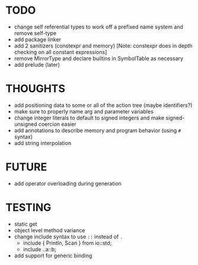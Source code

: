 # TODO

- change self referential types to work off a prefixed name system and remove self-type
- add package linker
- add 2 sanitizers (constexpr and memory) [Note: constexpr does in depth checking on all constant expressions]
- remove MirrorType and declare builtins in SymbolTable as necessary
- add prelude (later)

# THOUGHTS

- add positioning data to some or all of the action tree (maybe identifiers?)
- make sure to properly name arg and parameter variables
- change integer literals to default to signed integers and make signed-unsigned coercion easier
- add annotations to describe memory and program behavior (using `#` syntax)
- add string interpolation

# FUTURE

- add operator overloading during generation

# TESTING

- static get
- object level method variance
- change include syntax to use `::` instead of `.`
  * include { Println, Scan } from io::std;
  * include ..a::b;
- add support for generic binding
